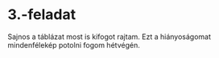 # 3.-feladat
Sajnos a táblázat most is kifogot rajtam.
Ezt a hiányoságomat mindenfélekép potolni fogom hétvégén.
